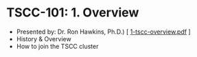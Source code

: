 # TSCC-101: 1.  Overview

* Presented by: Dr. Ron Hawkins, Ph.D.) [ [1-tscc-overview.pdf](1-tscc_overview.pdf) ]
* History & Overview  
* How to join the TSCC cluster

